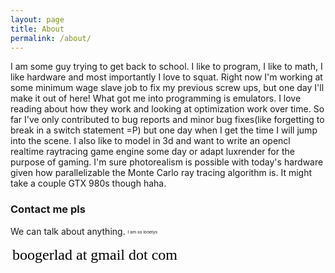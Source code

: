 ```yaml
---
layout: page
title: About
permalink: /about/
---
```


I am some guy trying to get back to school. I like to program, I like to math, I like hardware and most importantly I love to squat. Right now I'm working at some minimum wage slave job to fix my previous screw ups, but one day I'll make it out of here! What got me into programming is emulators. I love reading about how they work and looking at optimization work over time. So far I've only contributed to bug reports and minor bug fixes(like forgetting to break in a switch statement =P) but one day when I get the time I will jump into the scene. I also like to model in 3d and want to write an opencl realtime raytracing game engine some day or adapt luxrender for the purpose of gaming. I'm sure photorealism is possible with today's hardware given how parallelizable the Monte Carlo ray tracing algorithm is. It might take a couple GTX 980s though haha.  

### Contact me pls

We can talk about anything. <sub><sup><sub><sup>I am so lonelys</sup></sub></sup></sub>  

<svg width="270" height="30" xmlns="http://www.w3.org/2000/svg">
 <g>
  <text xml:space="preserve" text-anchor="middle" font-family="serif" font-size="24" id="svg_1" y="23" x="135" stroke-width="0" stroke="#000000" fill="#000000">boogerlad at gmail dot com</text>
 </g>
</svg>
